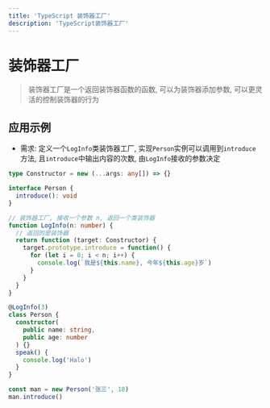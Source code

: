 ```yaml
---
title: 'TypeScript 装饰器工厂'
description: 'TypeScript装饰器工厂'
---
```


# 装饰器工厂

> 装饰器工厂是一个返回装饰器函数的函数, 可以为装饰器添加参数, 可以更灵活的控制装饰器的行为

## 应用示例

- 需求: 定义一个`LogInfo`类装饰器工厂, 实现`Person`实例可以调用到`introduce`方法, 且`introduce`中输出内容的次数, 由`LogInfo`接收的参数决定

```ts
type Constructor = new (...args: any[]) => {}

interface Person {
  introduce(): void
}

// 装饰器工厂, 接收一个参数 n, 返回一个类装饰器
function LogInfo(n: number) {
  // 返回的是装饰器
  return function (target: Constructor) {
    target.prototype.introduce = function() {
      for (let i = 0; i < n; i++) {
        console.log(`我是${this.name}, 今年${this.age}岁`)
      }
    }
  }
}

@LogInfo(3)
class Person {
  constructor(
    public name: string,
    public age: number
  ) {}
  speak() {
    console.log('Halo')
  }
}

const man = new Person('张三', 18)
man.introduce()
```
